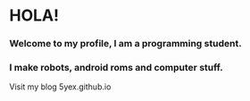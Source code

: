 # HOLA!

### Welcome to my profile, I am a programming student.
### I make robots, android roms and computer stuff.

Visit my blog 5yex.github.io
